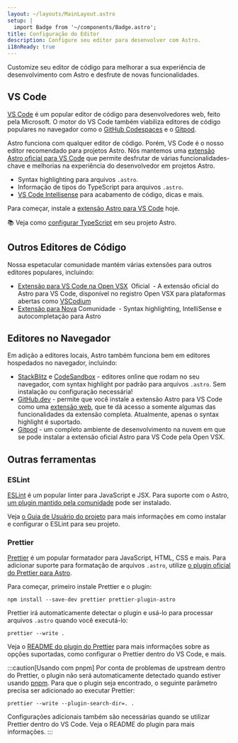 ```yaml
---
layout: ~/layouts/MainLayout.astro
setup: |
  import Badge from '~/components/Badge.astro';
title: Configuração do Editor
description: Configure seu editor para desenvolver com Astro.
i18nReady: true
---
```


Customize seu editor de código para melhorar a sua experiência de desenvolvimento com Astro e desfrute de novas funcionalidades.

## VS Code

[VS Code](https://code.visualstudio.com) é um popular editor de código para desenvolvedores web, feito pela Microsoft. O motor do VS Code também viabiliza editores de código populares no navegador como o [GitHub Codespaces](https://github.com/features/codespaces) e o [Gitpod](https://gitpod.io).

Astro funciona com qualquer editor de código. Porém, VS Code é o nosso editor recomendado para projetos Astro. Nós mantemos uma [extensão Astro oficial para VS Code](https://marketplace.visualstudio.com/items?itemName=astro-build.astro-vscode) que permite desfrutar de várias funcionalidades-chave e melhorias na experiência do desenvolvedor em projetos Astro.

- Syntax highlighting para arquivos `.astro`.
- Informação de tipos do TypeScript para arquivos `.astro`.
- [VS Code Intellisense](https://code.visualstudio.com/docs/editor/intellisense) para acabamento de código, dicas e mais.

Para começar, instale a [extensão Astro para VS Code](https://marketplace.visualstudio.com/items?itemName=astro-build.astro-vscode) hoje.

📚 Veja como [configurar TypeScript](/pt-br/guides/typescript/) em seu projeto Astro.

## Outros Editores de Código

Nossa espetacular comunidade mantém várias extensões para outros editores populares, incluindo:

- [Extensão para VS Code na Open VSX](https://open-vsx.org/extension/astro-build/astro-vscode) <span style="margin: 0.25em;"><Badge variant="accent">Oficial</Badge></span> - A extensão oficial do Astro para VS Code, disponível no registro Open VSX para plataformas abertas como [VSCodium](https://vscodium.com/)
- [Extensão para Nova](https://extensions.panic.com/extensions/sciencefidelity/sciencefidelity.astro/)<span style="margin: 0.25em;"><Badge variant="neutral">Comunidade</Badge></span> - Syntax highlighting, IntelliSense e autocompletação para Astro

## Editores no Navegador

Em adição a editores locais, Astro também funciona bem em editores hospedados no navegador, incluindo:

- [StackBlitz](https://stackblitz.com) e [CodeSandbox](https://codesandbox.io) - editores online que rodam no seu navegador, com syntax highlight por padrão para arquivos `.astro`. Sem instalação ou configuração necessária!
- [GitHub.dev](https://github.dev) - permite que você instale a extensão Astro para VS Code como uma [extensão web](https://code.visualstudio.com/api/extension-guides/web-extensions), que te dá acesso a somente algumas das funcionalidades da extensão completa. Atualmente, apenas o syntax highlight é suportado.
- [Gitpod](https://gitpod.io) - um completo ambiente de desenvolvimento na nuvem em que se pode instalar a extensão oficial Astro para VS Code pela Open VSX.

## Outras ferramentas

### ESLint

[ESLint](https://eslint.org/) é um popular linter para JavaScript e JSX. Para suporte com o Astro, [um plugin mantido pela comunidade](https://github.com/ota-meshi/eslint-plugin-astro) pode ser instalado.

Veja [o Guia de Usuário do projeto](https://ota-meshi.github.io/eslint-plugin-astro/user-guide/) para mais informações em como instalar e configurar o ESLint para seu projeto.

### Prettier

[Prettier](https://prettier.io/) é um popular formatador para JavaScript, HTML, CSS e mais. Para adicionar suporte para formatação de arquivos `.astro`, utilize [o plugin oficial do Prettier para Astro](https://github.com/withastro/prettier-plugin-astro).

Para começar, primeiro instale Prettier e o plugin:

```shell
npm install --save-dev prettier prettier-plugin-astro
```

Prettier irá automaticamente detectar o plugin e usá-lo para processar arquivos `.astro` quando você executá-lo:

```shell
prettier --write .
```

Veja o [README do plugin do Prettier](https://github.com/withastro/prettier-plugin-astro/blob/main/README.md) para mais informações sobre as opções suportadas, como configurar o Prettier dentro do VS Code, e mais.

:::caution[Usando com pnpm]
Por conta de problemas de upstream dentro do Prettier, o plugin não será automaticamente detectado quando estiver usando [pnpm](https://pnpm.io/). Para que o plugin seja encontrado, o seguinte parâmetro precisa ser adicionado ao executar Prettier:

```shell
prettier --write --plugin-search-dir=. .
```

Configurações adicionais também são necessárias quando se utilizar Prettier dentro do VS Code. Veja o README do plugin para mais informações.
:::
